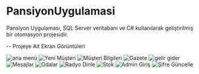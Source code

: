 # PansiyonUygulamasi
Pansiyon Uygulaması, SQL Server veritabanı ve C# kullanılarak geliştirilmiş bir otomasyon projesidir.

-- Projeye Ait Ekran Görüntüleri

![ana menü](https://user-images.githubusercontent.com/77548014/119060204-67c67300-b9da-11eb-96fe-855f82938f7c.png)
![Yeni Müşteri ](https://user-images.githubusercontent.com/77548014/119062397-62b7f280-b9df-11eb-8284-2bfa0f17cef4.png)
![Müşteri Bilgileri](https://user-images.githubusercontent.com/77548014/119061618-6cd8f180-b9dd-11eb-8acd-53284f18da76.png)
![Gazete](https://user-images.githubusercontent.com/77548014/119061733-c04b3f80-b9dd-11eb-9d13-56e4a9f6744d.png)
![gelir gider](https://user-images.githubusercontent.com/77548014/119061735-c0e3d600-b9dd-11eb-9119-5e3a6db60496.png)
![Mesajlar](https://user-images.githubusercontent.com/77548014/119061736-c17c6c80-b9dd-11eb-95ed-00b40e328300.png)
![Odalar](https://user-images.githubusercontent.com/77548014/119062316-271d2880-b9df-11eb-8d04-1ca1814c6fbd.png)
![Radyo Dinle](https://user-images.githubusercontent.com/77548014/119061745-c3dec680-b9dd-11eb-9db3-546aa40bfc2b.png)
![Stok](https://user-images.githubusercontent.com/77548014/119061749-c50ff380-b9dd-11eb-8dd6-5492330f0987.png)
![Admin Giriş](https://user-images.githubusercontent.com/77548014/119061654-8417df00-b9dd-11eb-97e7-179f8833c285.png)
![Şifre Güncelle](https://user-images.githubusercontent.com/77548014/119061751-c50ff380-b9dd-11eb-9734-2a2e7f592cf7.png)





